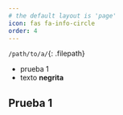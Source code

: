 ```yaml
---
# the default layout is 'page'
icon: fas fa-info-circle
order: 4
---
```


`/path/to/a/`{: .filepath}


- prueba 1
- texto **negrita**


## Prueba 1

